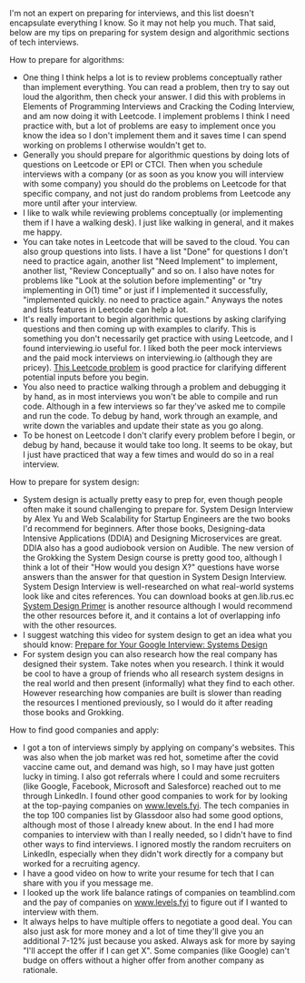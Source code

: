 I'm not an expert on preparing for interviews, and this list doesn't encapsulate everything I know. So it may not help you much.
That said, below are my tips on preparing for system design and algorithmic sections of tech interviews.

How to prepare for algorithms:
* One thing I think helps a lot is to review problems conceptually rather than implement everything. You can read a
  problem, then try to say out loud the algorithm, then check your answer. I did this with problems in Elements of Programming
  Interviews and Cracking the Coding Interview, and am now doing it with Leetcode. I implement problems I think I need practice
  with, but a lot of problems are easy to implement once you know the idea so I don't implement them and it saves time I can spend
  working on problems I otherwise wouldn't get to.
* Generally you should prepare for algorithmic questions by doing lots of questions on Leetcode or EPI or CTCI. Then when
  you schedule interviews with a company (or as soon as you know you will interview with some company) you should do the
  problems on Leetcode for that specific company, and not just do random problems from Leetcode any more until after your interview.
* I like to walk while reviewing problems conceptually (or implementing them if I have a walking desk). I just like walking in general, and it makes me happy.
* You can take notes in Leetcode that will be saved to the cloud. You can also group questions into lists. I have a list "Done"
  for questions I don't need to practice again, another list "Need Implement" to implement, another list, "Review Conceptually"
  and so on. I also have notes for problems like "Look at the solution before implementing" or "try implementing in O(1) time"
  or just if I implemented it successfully, "implemented quickly. no need to practice again." Anyways the notes and lists
  features in Leetcode can help a lot.
* It's really important to begin algorithmic questions by asking clarifying questions and then coming up with examples to clarify.
  This is something you don't necessarily get practice with using Leetcode, and I found interviewing.io useful for. I liked
  both the peer mock interviews and the paid mock interviews on interviewing.io (although they are pricey). [This Leetcode problem](https://leetcode.com/problems/powx-n/)
  is good practice for clarifying different potential inputs before you begin.
* You also need to practice walking through a problem and debugging it by hand, as in most interviews you won't be able to compile and run code. 
  Although in a few interviews so far they've asked me to compile and run the code. To debug by hand, work through an 
  example, and write down the variables and update their state as you go along.
* To be honest on Leetcode I don't clarify every problem before I begin, or debug by hand, because it would take too long.
  It seems to be okay, but I just have practiced that way a few times and would do so in a real interview.

How to prepare for system design:
* System design is actually pretty easy to prep for, even though people often make it sound challenging to prepare for.
  System Design Interview by Alex Yu and Web Scalability for Startup Engineers are the two books I'd recommend for beginners.
  After those books, Designing-data Intensive Applications (DDIA) and Designing Microservices are great. DDIA also has a good audiobook version on Audible.
  The new version of the Grokking the System Design course is pretty good too, although I think a lot of their 
  "How would you design X?" questions have worse answers than the answer for that question in System Design Interview. 
  System Design Interview is well-researched on what real-world systems look like and cites references. You can download
  books at gen.lib.rus.ec [System Design Primer](https://github.com/donnemartin/system-design-primer) is another resource
  although I would recommend the other resources before it, and it contains a lot of overlapping info with the other resources.
* I suggest watching this video for system design to get an idea what you should know: [Prepare for Your Google Interview: Systems Design](https://youtu.be/Gg318hR5JY0)
* For system design you can also research how the real company has designed their system. Take notes when you research.
  I think it would be cool to have a group of friends who all research system designs in the real world and then present
  (informally) what they find to each other. However researching how companies are built is slower than reading the resources
  I mentioned previously, so I would do it after reading those books and Grokking.

How to find good companies and apply:
* I got a ton of interviews simply by applying on company's websites. This was also when the job market was red hot, sometime
  after the covid vaccine came out, and demand was high, so I may have just gotten lucky in timing. I also got referrals where I could and some recruiters
  (like Google, Facebook, Microsoft and Salesforce) reached out to me through LinkedIn. I found other good companies to work
  for by looking at the top-paying companies on www.levels.fyi. The tech companies in the top 100 companies list by Glassdoor
  also had some good options, although most of those I already knew about. In the end I had more companies to interview with
  than I really needed, so I didn't have to find other ways to find interviews. I ignored mostly the random recruiters on LinkedIn,
  especially when they didn't work directly for a company but worked for a recruiting agency.
* I have a good video on how to write your resume for tech that I can share with you if you message me.
* I looked up the work life balance ratings of companies on teamblind.com and the pay of companies on www.levels.fyi to
  figure out if I wanted to interview with them.
* It always helps to have multiple offers to negotiate a good deal. You can also just ask for more money and a lot of time they'll give
  you an additional 7-12% just because you asked. Always ask for more by saying "I'll accept the offer if I can get X".
  Some companies (like Google) can't budge on offers without a higher offer from another company as rationale.
